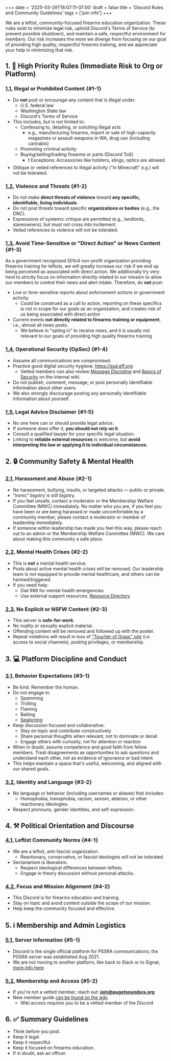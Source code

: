 +++
date = '2025-03-29T16:07:11-07:00'
draft = false
title = 'Discord Rules and Community Guidelines'
tags = ['join info']
+++

We are a leftist, community-focused firearms education organization. These rules exist to minimize legal risk, uphold Discord's Terms of Service (to prevent possible shutdown), and maintain a safe, respectful environment for members. Our risk increases the more we diverge from focusing on our goal of providing high quality, respectful firearms training, and we appreciate your help in minimizing that risk.

<!--more-->

## 1. 🚨 High Priority Rules (Immediate Risk to Org or Platform)
### [1.1.](#1-1) Illegal or Prohibited Content {#1-1}
- Do **not** post or encourage any content that is illegal under:
  - U.S. federal law
  - Washington State law
  - Discord's Terms of Service
- This includes, but is not limited to:
  - Confessing to, detailing, or soliciting illegal acts
    - e.g., manufacturing firearms, import or sale of high-capacity magazines or assault weapons in WA, drug use (including cannabis)
  - Promoting criminal activity
  - Buying/selling/trading firearms or parts (Discord ToS)
    - ❗ Exceptions: Accessories like holsters, slings, optics are allowed.
- Oblique or veiled references to illegal activity ("in Minecraft" e.g.) will not be tolerated.

### [1.2.](#1-2) Violence and Threats {#1-2}
- Do not make **direct threats of violence** toward **any specific, identifiable, living individuals**.
- Do not post threats toward specific **organizations or bodies** (e.g., the DNC).
- Expressions of systemic critique are permitted (e.g., landlords, slaveowners), but must not cross into incitement.
- Veiled references to violence will not be tolerated.

### [1.3.](#1-3) Avoid Time-Sensitive or "Direct Action" or News Content {#1-3}
As a government recognized 501c4 non-profit organization providing firearms training for leftists, we will greatly increase our risk if we end up being perceived as associated with direct action. We additionally try very hard to strictly focus on information directly related to our mission to allow our members to control their news and alert intake. Therefore, do **not** post:
- Live or time-sensitive reports about enforcement actions or government activity.
  - Could be construed as a call to action, reporting on these specifics is not in scope for our goals as an organization, and creates risk of us being associated with direct action
- Current events **not directly related to firearms training or equipment**, i.e., almost all news posts.
  - We believe in "opting in" to receive news, and it is usually not relevant to our goals of providing high quality firearms training

### [1.4.](#1-4) Operational Security (OpSec) {#1-4}
- Assume all communications are compromised.
- Practice good digital security hygiene: https://ssd.eff.org
  - Vetted members can also review [Message Discipline](https://wiki.pugetsoundsra.org/en/messageDiscipline) and [Basics of Security](https://wiki.pugetsoundsra.org/security) on the internal wiki.
- Do not publish, comment, message, or post personally identifiable information about other users.
- We also strongly discourage posting any personally identifiable information about yourself.

### [1.5.](#1-5) Legal Advice Disclaimer {#1-5}
- No one here can or should provide legal advice.
- If someone does offer it, **you should not rely on it**.
- Consult a qualified lawyer for your specific legal situation.
- Linking to **reliable external resources** is welcome, but **avoid interpreting the law or applying it to individual circumstances**.

## 2. 🔒 Community Safety & Mental Health
### [2.1.](#2-1) Harassment and Abuse {#2-1}
- No harassment, bullying, insults, or targeted attacks — public or private.
- "Ironic" bigotry is still bigotry.
- If you feel unsafe, contact a moderator or the Membership Welfare Committee (MWC) immediately. No matter who you are, if you feel you have been or are being harassed or made uncomfortable by a community member, please contact a moderator or member of leadership immediately.
- If someone within leadership has made you feel this way, please reach out to an admin or the Membership Welfare Committee (MWC). We care about making this community a safe place.

### [2.2.](#2-2) Mental Health Crises {#2-2}
- This is **not** a mental health service.
- Posts about active mental health crises will be removed. Our leadership team is not equipped to provide mental healthcare, and others can be harmed/triggered.
- If you need help:
  - Dial 988 for mental health emergencies
  - Use external support resources: [Resource Directory](https://www.hca.wa.gov/free-or-low-cost-health-care/i-need-behavioral-health-support/mental-health-crisis-lines#crisis-lines)

### [2.3.](#2-3) No Explicit or NSFW Content {#2-3}
- This server is **safe-for-work**.
- No nudity or sexually explicit material.
- Offending content will be removed and followed up with the poster.
- Repeat violations will result in loss of ["Toucher of Grass" role](https://www.pugetsoundsra.org/join/touching_grass/) (i.e. access to social channels), posting privileges, or membership.

## 3. 💻 Platform Discipline and Conduct
### [3.1.](#3-1) Behavior Expectations {#3-1}
- Be kind. Remember the human.
- Do not engage in:
  - Spamming
  - Trolling
  - Flaming
  - Baiting
  - [Sealioning](https://en.wikipedia.org/wiki/Sealioning)
- Keep discussion focused and collaborative:
  - Stay on topic and contribute constructively  
  - Share personal thoughts when relevant, not to dominate or derail  
  - Engage others with curiosity, not for attention or reaction
- When in doubt, assume competence and good faith from fellow members. Treat disagreements as opportunities to ask questions and understand each other, not as evidence of ignorance or bad intent.
- This helps maintain a space that's useful, welcoming, and aligned with our shared goals.

### [3.2.](#3-2) Identity and Language {#3-2}
- No language or behavior (including usernames or aliases) that includes:
  - Homophobia, transphobia, racism, sexism, ableism, or other reactionary ideologies.
- Respect pronouns, gender identities, and self-expression.

## 4. ⚒️ Political Orientation and Discourse
### [4.1.](#4-1) Leftist Community Norms {#4-1}
- We are a leftist, anti-fascist organization.
  - Reactionary, conservative, or fascist ideologies will not be tolerated.
- Sectarianism is liberalism.
  - Respect ideological differences between leftists.
  - Engage in theory discussion without personal attacks.

### [4.2.](#4-2) Focus and Mission Alignment {#4-2}
- This Discord is for firearms education and training.
- Stay on topic and avoid content outside the scope of our mission.
- Help keep the community focused and effective.

## 5. ℹ️ Membership and Admin Logistics
### [5.1.](#5-1) Server Information {#5-1}
- Discord is the single official platform for PSSRA communications; the PSSRA server was established Aug 2021.
- We are not moving to another platform, like back to Slack or to Signal; [more info here](https://www.pugetsoundsra.org/join/discord/).

### [5.2.](#5-2) Membership and Access {#5-2}
- If you're not a vetted member, reach out: **join@pugetsoundsra.org**
- New member guide [can be found on the wiki](https://wiki.pugetsoundsra.org/newMemberResources).
  - Wiki access requires you to be a vetted member of the Discord

## 6. ✅ Summary Guidelines
- Think before you post.
- Keep it legal.
- Keep it respectful.
- Keep it focused on firearms education.
- If in doubt, ask an officer.
